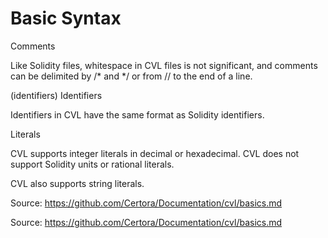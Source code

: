 # Basic Syntax

Comments

Like Solidity files, whitespace in CVL files is not significant, and comments can be delimited by /* and */ or from // to the end of a line.

(identifiers)
Identifiers

Identifiers in CVL have the same format as Solidity identifiers.

Literals

CVL supports integer literals in decimal or hexadecimal. CVL does not support Solidity units or rational literals.

CVL also supports string literals.

Source: https://github.com/Certora/Documentation/cvl/basics.md

Source: https://github.com/Certora/Documentation/cvl/basics.md
